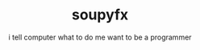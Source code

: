 <div align="center" style="margin-top: 0px;">

# soupyfx

<p align="center" >i tell computer what to do me want to be a programmer </p>







